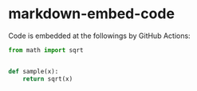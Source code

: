 # markdown-embed-code

Code is embedded at the followings by GitHub Actions:


```python:tests/src/sample.py
from math import sqrt


def sample(x):
    return sqrt(x)

```
